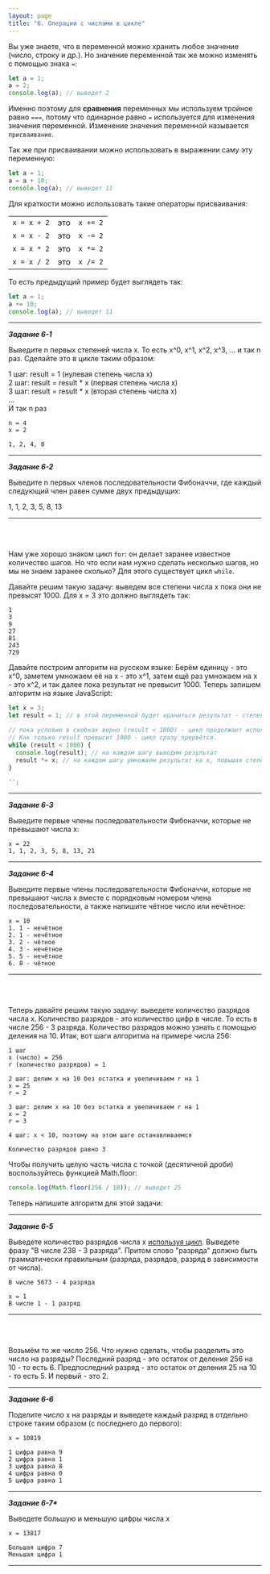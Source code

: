 ```yaml
---
layout: page
title: "6. Операции с числами в цикле"
---
```


Вы уже знаете, что в переменной можно хранить любое значение (число, строку и др.). Но значение переменной так же можно изменять с помощью знака `=`:

```js
let a = 1;
a = 2;
console.log(a); // выведет 2
```

Именно поэтому для **сравнения** переменных мы используем тройное равно `===`, потому что одинарное равно `=` используется для изменения значения переменной. Изменение значения переменной называется `присваивание`.

Так же при присваивании можно использовать в выражении саму эту переменную:

```js
let a = 1;
a = a + 10;
console.log(a); // выведет 11
```

Для краткости можно использовать такие операторы присваивания:

|             |     |          |
| ----------- | --- | -------- |
| `x = x + 2` | это | `x += 2` |
| `x = x - 2` | это | `x -= 2` |
| `x = x * 2` | это | `x *= 2` |
| `x = x / 2` | это | `x /= 2` |

То есть предыдущий пример будет выглядеть так:

```js
let a = 1;
a += 10;
console.log(a); // выведет 11
```

---

_**Задание 6-1**_

Выведите n первых степеней числа x. То есть x^0, x^1, x^2, x^3, ... и так n раз. Сделайте это в цикле таким образом:

1 шаг: result = 1 (нулевая степень числа x)<br>
2 шаг: result = result \* x (первая степень числа x)<br>
3 шаг: result = result \* x (вторая степень числа x)<br>
...<br>
И так n раз

```
n = 4
x = 2

1, 2, 4, 8
```

---

_**Задание 6-2**_

Выведите n первых членов последовательности Фибоначчи, где каждый следующий член равен сумме двух предыдущих:

1, 1, 2, 3, 5, 8, 13

---

<br/><br/>

Нам уже хорошо знаком цикл `for`: он делает заранее известное количество шагов. Но что если нам нужно сделать несколько шагов, но мы не знаем заранее сколько? Для этого существует цикл `while`.

Давайте решим такую задачу: выведем все степени числа x пока они не превысят 1000. Для x = 3 это должно выглядеть так:

```
1
3
9
27
81
243
729
```

Давайте построим алгоритм на русском языке: Берём единицу - это x^0, заметем умножаем её на x - это x^1, затем ещё раз умножаем на x - это x^2, и так далее пока результат не превысит 1000. Теперь запишем алгоритм на языке JavaScript:

<!-- prettier-ignore -->
```js
let x = 3;
let result = 1; // в этой переменной будет храниться результат - степень x

// пока условие в скобках верно (result < 1000) - цикл продолжает исполняться.
// Как только result превысит 1000 - цикл сразу прервётся.
while (result < 1000) {
  console.log(result); // на каждом шагу выводим результат
  result *= x; // на каждом шагу умножаем результат на x, повышая степень
}

'';
```

---

_**Задание 6-3**_

Выведите первые члены последовательности Фибоначчи, которые не превышают числа x:

```
x = 22
1, 1, 2, 3, 5, 8, 13, 21
```

---

_**Задание 6-4**_

Выведите первые члены последовательности Фибоначчи, которые не превышают числа x вместе с порядковым номером члена последовательности, а также напишите чётное число или нечётное:

```
x = 10
1. 1 - нечётное
2. 1 - нечётное
3. 2 - чётное
4. 3 - нечётное
5. 5 - нечётное
6. 8 - чётное
```

---

<br><br>

Теперь давайте решим такую задачу: выведете количество разрядов числа x. Количество разрядов - это количество цифр в числе. То есть в числе 256 - 3 разряда. Количество разрядов можно узнать с помощью деления на 10. Итак, вот шаги алгоритма на примере числа 256:

```
1 шаг
x (число) = 256
r (количество разрядов) = 1

2 шаг: делим x на 10 без остатка и увеличиваем r на 1
x = 25
r = 2

3 шаг: делим x на 10 без остатка и увеличиваем r на 1
x = 2
r = 3

4 шаг: x < 10, поэтому на этом шаге останавливаемся

Количество разрядов равно 3
```

Чтобы получить целую часть числа с точкой (десятичной дроби) воспользуйтесь функцией Math.floor:

```js
console.log(Math.floor(256 / 10)); // выведет 25
```

Теперь напишите алгоритм для этой задачи:

---

_**Задание 6-5**_

Выведете количество разрядов числа x <ins>используя цикл</ins>. Выведете фразу "В числе 238 - 3 разряда". Притом слово "разряда" должно быть грамматически правильным (разряда, разрядов, разряд в зависимости от числа).

```
В числе 5673 - 4 разряда
```

```
x = 1
В числе 1 - 1 разряд
```

---

<br><br>

Возьмём то же число 256. Что нужно сделать, чтобы разделить это число на разряды? Последний разряд - это остаток от деления 256 на 10 - то есть 6. Предпоследний разряд - это остаток от деления 25 на 10 - то есть 5. И первый - это 2.

---

_**Задание 6-6**_

Поделите число x на разряды и выведете каждый разряд в отдельно строке таким образом (с последнего до первого):

```
x = 10819

1 цифра равна 9
2 цифра равна 1
3 цифра равна 8
4 цифра равна 0
5 цифра равна 1
```

---

_**Задание 6-7\***_

Выведете большую и меньшую цифры числа x

```
x = 13817

Большая цифра 7
Меньшая цифра 1
```

---
